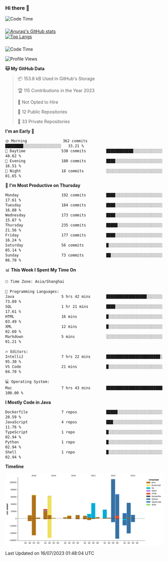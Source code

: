 ### Hi there 👋 

![Code Time](https://img.shields.io/endpoint?style=flat&url=https://codetime-api.datreks.com/badge/1061?logoColor=white%26project=%26recentMS=0%26showProject=false)

<!--
**Muyiafan/Muyiafan** is a ✨ _special_ ✨ repository because its `README.md` (this file) appears on your GitHub profile.

Here are some ideas to get you started:

- 🔭 I’m currently working on ...
- 🌱 I’m currently learning ...
- 👯 I’m looking to collaborate on ...
- 🤔 I’m looking for help with ...
- 💬 Ask me about ...
- 📫 How to reach me: ...
- 😄 Pronouns: ...
- ⚡ Fun fact: ...
-->

### 

[![Anurag's GitHub stats](https://github-readme-stats.vercel.app/api?username=Muyiafan)](https://github.com/anuraghazra/github-readme-stats)
<br>
[![Top Langs](https://github-readme-stats.vercel.app/api/top-langs/?username=Muyiafan)](https://github.com/anuraghazra/github-readme-stats)

### 

<!--START_SECTION:waka-->
![Code Time](http://img.shields.io/badge/Code%20Time-5%2C854%20hrs%2048%20mins-blue)

![Profile Views](http://img.shields.io/badge/Profile%20Views-0-blue)

**🐱 My GitHub Data** 

> 📦 153.8 kB Used in GitHub's Storage 
 > 
> 🏆 115 Contributions in the Year 2023
 > 
> 🚫 Not Opted to Hire
 > 
> 📜 12 Public Repositories 
 > 
> 🔑 33 Private Repositories 
 > 
**I'm an Early 🐤** 

```text
🌞 Morning                362 commits         ████████░░░░░░░░░░░░░░░░░   33.21 % 
🌆 Daytime                530 commits         ████████████░░░░░░░░░░░░░   48.62 % 
🌃 Evening                180 commits         ████░░░░░░░░░░░░░░░░░░░░░   16.51 % 
🌙 Night                  18 commits          ░░░░░░░░░░░░░░░░░░░░░░░░░   01.65 % 
```
📅 **I'm Most Productive on Thursday** 

```text
Monday                   192 commits         ████░░░░░░░░░░░░░░░░░░░░░   17.61 % 
Tuesday                  184 commits         ████░░░░░░░░░░░░░░░░░░░░░   16.88 % 
Wednesday                173 commits         ████░░░░░░░░░░░░░░░░░░░░░   15.87 % 
Thursday                 235 commits         █████░░░░░░░░░░░░░░░░░░░░   21.56 % 
Friday                   177 commits         ████░░░░░░░░░░░░░░░░░░░░░   16.24 % 
Saturday                 56 commits          █░░░░░░░░░░░░░░░░░░░░░░░░   05.14 % 
Sunday                   73 commits          ██░░░░░░░░░░░░░░░░░░░░░░░   06.70 % 
```


📊 **This Week I Spent My Time On** 

```text
🕑︎ Time Zone: Asia/Shanghai

💬 Programming Languages: 
Java                     5 hrs 42 mins       ██████████████████░░░░░░░   73.89 % 
SQL                      1 hr 21 mins        ████░░░░░░░░░░░░░░░░░░░░░   17.61 % 
HTML                     16 mins             █░░░░░░░░░░░░░░░░░░░░░░░░   03.49 % 
XML                      12 mins             █░░░░░░░░░░░░░░░░░░░░░░░░   02.60 % 
Markdown                 5 mins              ░░░░░░░░░░░░░░░░░░░░░░░░░   01.21 % 

🔥 Editors: 
IntelliJ                 7 hrs 22 mins       ████████████████████████░   95.30 % 
VS Code                  21 mins             █░░░░░░░░░░░░░░░░░░░░░░░░   04.70 % 

💻 Operating System: 
Mac                      7 hrs 43 mins       █████████████████████████   100.00 % 
```

**I Mostly Code in Java** 

```text
Dockerfile               7 repos             █████░░░░░░░░░░░░░░░░░░░░   20.59 % 
JavaScript               4 repos             ███░░░░░░░░░░░░░░░░░░░░░░   11.76 % 
TypeScript               1 repo              █░░░░░░░░░░░░░░░░░░░░░░░░   02.94 % 
Python                   1 repo              █░░░░░░░░░░░░░░░░░░░░░░░░   02.94 % 
Shell                    1 repo              █░░░░░░░░░░░░░░░░░░░░░░░░   02.94 % 
```



**Timeline**

![Lines of Code chart](https://raw.githubusercontent.com/Muyiafan/Muyiafan/main/assets/bar_graph.png)


 Last Updated on 16/07/2023 01:48:04 UTC
<!--END_SECTION:waka-->
